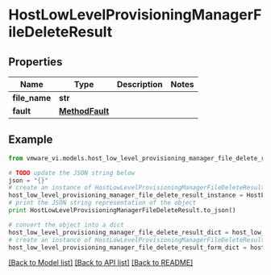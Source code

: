 # HostLowLevelProvisioningManagerFileDeleteResult


## Properties
Name | Type | Description | Notes
------------ | ------------- | ------------- | -------------
**file_name** | **str** |  | 
**fault** | [**MethodFault**](MethodFault.md) |  | 

## Example

```python
from vmware_vi.models.host_low_level_provisioning_manager_file_delete_result import HostLowLevelProvisioningManagerFileDeleteResult

# TODO update the JSON string below
json = "{}"
# create an instance of HostLowLevelProvisioningManagerFileDeleteResult from a JSON string
host_low_level_provisioning_manager_file_delete_result_instance = HostLowLevelProvisioningManagerFileDeleteResult.from_json(json)
# print the JSON string representation of the object
print HostLowLevelProvisioningManagerFileDeleteResult.to_json()

# convert the object into a dict
host_low_level_provisioning_manager_file_delete_result_dict = host_low_level_provisioning_manager_file_delete_result_instance.to_dict()
# create an instance of HostLowLevelProvisioningManagerFileDeleteResult from a dict
host_low_level_provisioning_manager_file_delete_result_form_dict = host_low_level_provisioning_manager_file_delete_result.from_dict(host_low_level_provisioning_manager_file_delete_result_dict)
```
[[Back to Model list]](../README.md#documentation-for-models) [[Back to API list]](../README.md#documentation-for-api-endpoints) [[Back to README]](../README.md)


